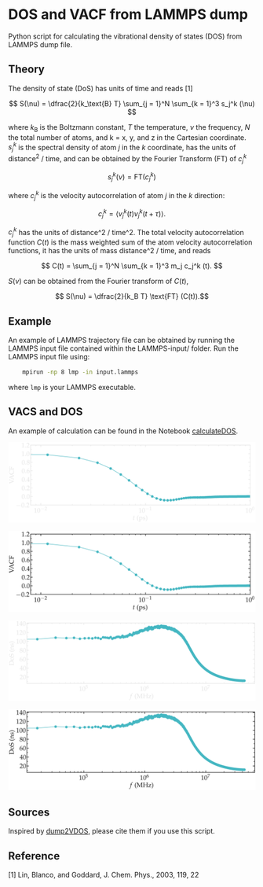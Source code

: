 # DOS and VACF from LAMMPS dump

Python script for calculating the vibrational density of states (DOS) from LAMMPS dump file.

## Theory

The density of state (DoS) has units of time and reads [1]

$$ S(\nu) = \dfrac{2}{k_\text{B} T} \sum_{j = 1}^N \sum_{k = 1}^3 s_j^k (\nu) $$

where $k_\text{B}$ is the Boltzmann constant, $T$ the temperature, $\nu$ the frequency, $N$ the
total number of atoms, and k = x, y, and z in the Cartesian coordinate. $s_j^k$ is the spectral density
of atom $j$ in the $k$ coordinate, has the units of distance$^2$ / time, and can be obtained by the Fourier Transform (FT) of $c_j^k$

$$ s_j^k (\nu) = \text{FT} (c_j^k) $$

where $c_j^k$ is the velocity autocorrelation of atom $j$ in the $k$ direction:

$$ c_j^k = \left< v_j^k (t) v_j^k (t + \tau) \right>. $$

$c_j^k$ has the units of distance^2 / time^2.
The total velocity autocorrelation function $C(t)$ is the mass weighted sum of the atom velocity autocorrelation functions, it has the units of mass distance^2 / time, and reads

$$ C(t) = \sum_{j = 1}^N \sum_{k = 1}^3 m_j c_j^k (t). $$

$S(\nu)$ can be obtained from the Fourier transform of $C(t)$,

$$ S(\nu) = \dfrac{2}{k_B T} \text{FT} (C(t)).$$

## Example

An example of LAMMPS trajectory file can be obtained by running the LAMMPS input file contained
within the LAMMPS-input/ folder. Run the LAMMPS input file using:

```bash
    mpirun -np 8 lmp -in input.lammps
```
where `lmp` is your LAMMPS executable.

## VACS and DOS

An example of calculation can be found in the Notebook [calculateDOS](calculateDOS.ipynb).

![illustration](figures/vacf-dark.png#gh-dark-mode-only)

![illustration](figures/vacf-light.png#gh-light-mode-only)

![illustration](figures/dos-dark.png#gh-dark-mode-only)

![illustration](figures/dos-light.png#gh-light-mode-only)

## Sources

Inspired by [dump2VDOS](https://zenodo.org/records/10573320), please cite them if you use this script.

## Reference

[1] Lin, Blanco, and Goddard, J. Chem. Phys., 2003, 119, 22 
